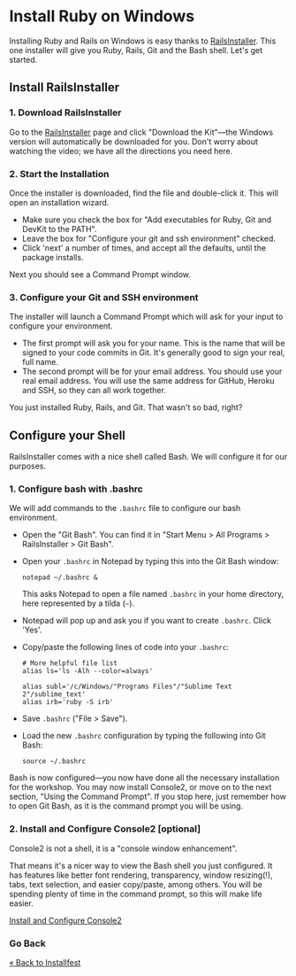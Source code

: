 # Install Ruby on Windows

Installing Ruby and Rails on Windows is easy thanks to <a href="http://railsinstaller.org" target="_blank">RailsInstaller</a>. 
This one installer will give you Ruby, Rails, Git and the Bash shell. Let's get started.

## Install RailsInstaller

### 1. Download RailsInstaller

Go to the <a href="http://railsinstaller.org" target="_blank">RailsInstaller</a> page and click "Download the Kit"—the Windows version will 
automatically be downloaded for you. Don't worry about watching the video; we have all the directions you need here.

### 2. Start the Installation

Once the installer is downloaded, find the file and double-click it. This will open an installation wizard. 

* Make sure you check the box for "Add executables for Ruby, Git and DevKit to the PATH". 
* Leave the box for "Configure your git and ssh environment" checked.
* Click 'next' a number of times, and accept all the defaults, until the package installs. 

Next you should see a Command Prompt window.


### 3. Configure your Git and SSH environment

The installer will launch a Command Prompt which will ask for your input to configure your environment. 

* The first prompt will ask you for your name. This is the name that will be signed to your code commits in Git. 
It's generally good to sign your real, full name.
* The second prompt will be for your email address. You should use your real email address. You will use the same 
address for GitHub, Heroku and SSH, so they can all work together.

You just installed Ruby, Rails, and Git. That wasn't so bad, right?

## Configure your Shell

RailsInstaller comes with a nice shell called Bash. We will configure it for our purposes.

### 1. Configure bash with .bashrc

We will add commands to the `.bashrc` file to configure our bash environment.

* Open the "Git Bash". You can find it in "Start Menu > All Programs > RailsInstaller > Git Bash".
* Open your `.bashrc` in Notepad by typing this into the Git Bash window:

    ```text
    notepad ~/.bashrc &
    ```
    This asks Notepad to open a file named `.bashrc` in your home directory, here represented by a tilda (`~`).

<!---
TODO: "What is a home directory?"
-->

* Notepad will pop up and ask you if you want to create `.bashrc`. Click 'Yes'.

* Copy/paste the following lines of code into your `.bashrc`:

    ```text
    # More helpful file list
    alias ls='ls -Alh --color=always'

    alias subl='/c/Windows/"Programs Files"/"Sublime Text 2"/sublime_text'
    alias irb='ruby -S irb'
    ```

* Save `.bashrc` ("File > Save").

* Load the new `.bashrc` configuration by typing the following into Git Bash:

    ```text
    source ~/.bashrc
    ```

Bash is now configured—you now have done all the necessary installation for the workshop. You may now install Console2,
or move on to the next section, "Using the Command Prompt". If you stop here, just remember how to open Git Bash, as it 
is the command prompt you will be using. 


### 2. Install and Configure Console2 [optional]

Console2 is not a shell, it is a "console window enhancement".  

That means it's a nicer way to view the Bash shell you just configured. 
It has features like better font rendering, transparency, window resizing(!), tabs,
text selection, and easier copy/paste, among others. You will be spending plenty of time in the command prompt, so
this will make life easier.

[Install and Configure Console2](/installfest/install/windows_console2)


### Go Back
[« Back to Installfest](/installfest)
